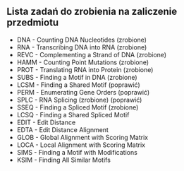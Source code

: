 Lista zadań do zrobienia na zaliczenie przedmiotu
-------------------------------------------------
- DNA - Counting DNA Nucleotides (zrobione)
- RNA - Transcribing DNA into RNA (zrobione)
- REVC - Complementing a Strand of DNA (zrobione)
- HAMM - Counting Point Mutations (zrobione)
- PROT - Translating RNA into Protein (zrobione)
- SUBS - Finding a Motif in DNA (zrobione)
- LCSM - Finding a Shared Motif (poprawić)
- PERM - Enumerating Gene Orders (poprawić)
- SPLC - RNA Splicing (zrobione) (poprawić)
- SSEQ - Finding a Spliced Motif (zrobione)
- LCSQ - Finding a Shared Spliced Motif
- EDIT - Edit Distance
- EDTA - Edit Distance Alignment
- GLOB - Global Alignment with Scoring Matrix
- LOCA - Local Alignment with Scoring Matrix
- SIMS - Finding a Motif with Modifications
- KSIM - Finding All Similar Motifs

